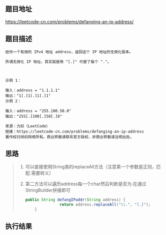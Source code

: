 ## 题目地址

 https://leetcode-cn.com/problems/defanging-an-ip-address/ 

## 题目描述

```
给你一个有效的 IPv4 地址 address，返回这个 IP 地址的无效化版本。

所谓无效化 IP 地址，其实就是用 "[.]" 代替了每个 "."。

 

示例 1：

输入：address = "1.1.1.1"
输出："1[.]1[.]1[.]1"
示例 2：

输入：address = "255.100.50.0"
输出："255[.]100[.]50[.]0"

来源：力扣（LeetCode）
链接：https://leetcode-cn.com/problems/defanging-an-ip-address
著作权归领扣网络所有。商业转载请联系官方授权，非商业转载请注明出处。
```

## 思路

> 1. 可以直接使用String类的replaceAll方法（注意第一个参数是正则，匹配.需要转义）
> 2. 第二方法可以遍历address每一个char然后判断是否为.在通过StringBuilder拼接即可
>  
>    ```java
>    public String defangIPaddr(String address) {
>                   return address.replaceAll("\\.", "[.]");
>        }
>    ```
>    

## 执行结果

